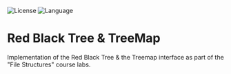 ![License](https://img.shields.io/badge/license-Apache_2.0-red.svg)
![Language](https://img.shields.io/badge/language-Java%20-green.svg)

# Red Black Tree & TreeMap
Implementation of the Red Black Tree &amp; the Treemap interface as part of the "File Structures" course labs.
